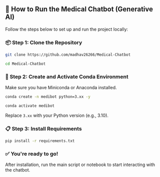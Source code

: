 ## 🚀 How to Run the Medical Chatbot (Generative AI)

Follow the steps below to set up and run the project locally:

### 📦 Step 1: Clone the Repository
```bash
git clone https://github.com/madhav26266/Medical-Chatbot
```
```bash
cd Medical-Chatbot
```

### 🐍 Step 2: Create and Activate Conda Environment
Make sure you have Miniconda or Anaconda installed.

```bash
conda create -n medibot python=3.xx -y
```

```bash
conda activate medibot
```
Replace `3.xx` with your Python version (e.g., 3.10).

### 📋 Step 3: Install Requirements
```bash
pip install -r requirements.txt
```

### ✅ You're ready to go!
After installation, run the main script or notebook to start interacting with the chatbot.
